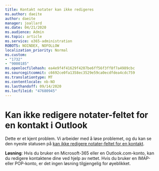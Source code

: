 ```yaml
---
title: Kontakt notater kan ikke redigeres
ms.author: daeite
author: daeite
manager: joallard
ms.date: 04/21/2020
ms.audience: Admin
ms.topic: article
ms.service: o365-administration
ROBOTS: NOINDEX, NOFOLLOW
localization_priority: Normal
ms.custom:
- "1732"
- "9000185"
ms.openlocfilehash: ea4e9f4f41629f4207be6ff56f3ff8f7a4989cbc
ms.sourcegitcommit: c6692ce0fa1358ec3529e59ca0ecdfdea4cdc759
ms.translationtype: MT
ms.contentlocale: nb-NO
ms.lasthandoff: 09/14/2020
ms.locfileid: "47680945"
---
```

# <a name="cant-edit-the-notes-field-for-a-contact-in-outlook"></a>Kan ikke redigere notater-feltet for en kontakt i Outlook

Dette er et kjent problem. Vi arbeider med å løse problemet, og du kan se den nyeste statusen på [kan ikke redigere notater-feltet for en kontakt](https://support.office.com/article/fb8394ce-04ce-48b5-bae4-be46f77f10fe).

**Løsning**: Hvis du bruker en Microsoft-365 eller en Outlook.com-konto, kan du redigere kontaktene dine ved hjelp av nettet. Hvis du bruker en IMAP-eller POP-konto, er det ingen løsning tilgjengelig for øyeblikket.